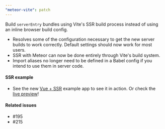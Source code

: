 ```yaml
---
"meteor-vite": patch
---
```


Build `serverEntry` bundles using Vite's SSR build process instead of using an inline browser build config.
- Resolves some of the configuration necessary to get the new server builds to work correctly. Default settings should now work for most users.
- SSR with Meteor can now be done entirely through Vite's build system.
- Import aliases no longer need to be defined in a Babel config if you intend to use them in server code. 

#### SSR example
- See the new [Vue + SSR](/examples/vue-ssr) example app to see it in action. Or check the [live preview](https://vue-ssr--meteor-vite.wcaserver.com)!   

#### Related issues
- #195
- #215
